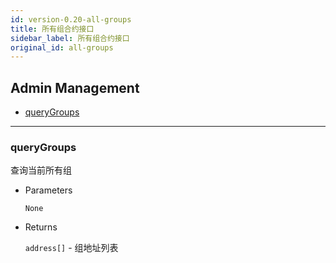 ```yaml
---
id: version-0.20-all-groups
title: 所有组合约接口
sidebar_label: 所有组合约接口
original_id: all-groups
---
```


<h2 class="hover-list">Admin Management</h2>

- [queryGroups](#queryGroups)

---

### queryGroups

查询当前所有组

- Parameters

  `None`

- Returns

  `address[]` - 组地址列表

